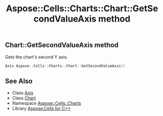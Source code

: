 ﻿---
title: Aspose::Cells::Charts::Chart::GetSecondValueAxis method
linktitle: GetSecondValueAxis
second_title: Aspose.Cells for C++ API Reference
description: 'Aspose::Cells::Charts::Chart::GetSecondValueAxis method. Gets the chart''s second Y axis in C++.'
type: docs
weight: 4400
url: /cpp/aspose.cells.charts/chart/getsecondvalueaxis/
---
## Chart::GetSecondValueAxis method


Gets the chart's second Y axis.

```cpp
Axis Aspose::Cells::Charts::Chart::GetSecondValueAxis()
```

## See Also

* Class [Axis](../../axis/)
* Class [Chart](../)
* Namespace [Aspose::Cells::Charts](../../)
* Library [Aspose.Cells for C++](../../../)
